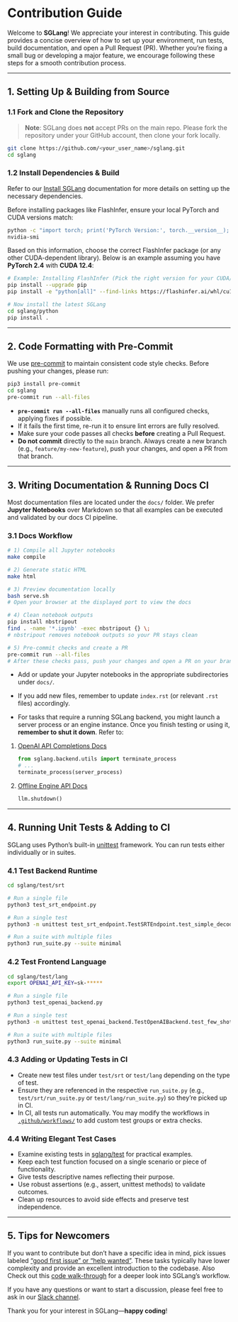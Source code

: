 # Contribution Guide

Welcome to **SGLang**! We appreciate your interest in contributing. This guide provides a concise overview of how to set up your environment, run tests, build documentation, and open a Pull Request (PR). Whether you’re fixing a small bug or developing a major feature, we encourage following these steps for a smooth contribution process.

---

## 1. Setting Up & Building from Source

### 1.1 Fork and Clone the Repository

> **Note**: SGLang does **not** accept PRs on the main repo. Please fork the repository under your GitHub account, then clone your fork locally.

```bash
git clone https://github.com/<your_user_name>/sglang.git
cd sglang
```

### 1.2 Install Dependencies & Build

Refer to our [Install SGLang](https://sgl-project.github.io/start/install.html) documentation for more details on setting up the necessary dependencies.

Before installing packages like FlashInfer, ensure your local PyTorch and CUDA versions match:

```bash
python -c "import torch; print('PyTorch Version:', torch.__version__); print('CUDA Version:', torch.version.cuda)"
nvidia-smi
```

Based on this information, choose the correct FlashInfer package (or any other CUDA-dependent library).
Below is an example assuming you have **PyTorch 2.4** with **CUDA 12.4**:

```bash
# Example: Installing FlashInfer (Pick the right version for your CUDA/PyTorch)
pip install --upgrade pip
pip install -e "python[all]" --find-links https://flashinfer.ai/whl/cu124/torch2.4/flashinfer/

# Now install the latest SGLang
cd sglang/python
pip install .
```
---

## 2. Code Formatting with Pre-Commit

We use [pre-commit](https://pre-commit.com/) to maintain consistent code style checks. Before pushing your changes, please run:

```bash
pip3 install pre-commit
cd sglang
pre-commit run --all-files
```

- **`pre-commit run --all-files`** manually runs all configured checks, applying fixes if possible.
- If it fails the first time, re-run it to ensure lint errors are fully resolved.
- Make sure your code passes all checks **before** creating a Pull Request.
- **Do not commit** directly to the `main` branch. Always create a new branch (e.g., `feature/my-new-feature`), push your changes, and open a PR from that branch.

---

## 3. Writing Documentation & Running Docs CI

Most documentation files are located under the `docs/` folder. We prefer **Jupyter Notebooks** over Markdown so that all examples can be executed and validated by our docs CI pipeline.

### 3.1 Docs Workflow

```bash
# 1) Compile all Jupyter notebooks
make compile

# 2) Generate static HTML
make html

# 3) Preview documentation locally
bash serve.sh
# Open your browser at the displayed port to view the docs

# 4) Clean notebook outputs
pip install nbstripout
find . -name '*.ipynb' -exec nbstripout {} \;
# nbstripout removes notebook outputs so your PR stays clean

# 5) Pre-commit checks and create a PR
pre-commit run --all-files
# After these checks pass, push your changes and open a PR on your branch
```

- Add or update your Jupyter notebooks in the appropriate subdirectories under `docs/`.
- If you add new files, remember to update `index.rst` (or relevant `.rst` files) accordingly.

- For tasks that require a running SGLang backend, you might launch a server process or an engine instance. Once you finish testing or using it, **remember to shut it down**. Refer to:

1. [OpenAI API Completions Docs](https://sgl-project.github.io/backend/openai_api_completions.html)
     ```python
     from sglang.backend.utils import terminate_process
     # ...
     terminate_process(server_process)
     ```

2. [Offline Engine API Docs](https://sgl-project.github.io/backend/offline_engine_api.html)
     ```python
     llm.shutdown()
     ```


---

## 4. Running Unit Tests & Adding to CI

SGLang uses Python’s built-in [unittest](https://docs.python.org/3/library/unittest.html) framework. You can run tests either individually or in suites.

### 4.1 Test Backend Runtime

```bash
cd sglang/test/srt

# Run a single file
python3 test_srt_endpoint.py

# Run a single test
python3 -m unittest test_srt_endpoint.TestSRTEndpoint.test_simple_decode

# Run a suite with multiple files
python3 run_suite.py --suite minimal
```

### 4.2 Test Frontend Language

```bash
cd sglang/test/lang
export OPENAI_API_KEY=sk-*****

# Run a single file
python3 test_openai_backend.py

# Run a single test
python3 -m unittest test_openai_backend.TestOpenAIBackend.test_few_shot_qa

# Run a suite with multiple files
python3 run_suite.py --suite minimal
```

### 4.3 Adding or Updating Tests in CI

- Create new test files under `test/srt` or `test/lang` depending on the type of test.
- Ensure they are referenced in the respective `run_suite.py` (e.g., `test/srt/run_suite.py` or `test/lang/run_suite.py`) so they’re picked up in CI.
- In CI, all tests run automatically. You may modify the workflows in [`.github/workflows/`](https://github.com/sgl-project/sglang/tree/main/.github/workflows) to add custom test groups or extra checks.

### 4.4 Writing Elegant Test Cases

- Examine existing tests in [sglang/test](https://github.com/sgl-project/sglang/tree/main/test) for practical examples.
- Keep each test function focused on a single scenario or piece of functionality.
- Give tests descriptive names reflecting their purpose.
- Use robust assertions (e.g., assert, unittest methods) to validate outcomes.
- Clean up resources to avoid side effects and preserve test independence.

---


## 5. Tips for Newcomers

If you want to contribute but don’t have a specific idea in mind, pick issues labeled [“good first issue” or “help wanted”](https://github.com/sgl-project/sglang/issues?q=is%3Aissue+label%3A%22good+first+issue%22%2C%22help+wanted%22). These tasks typically have lower complexity and provide an excellent introduction to the codebase. Also Check out this [code walk-through](https://github.com/zhaochenyang20/Awesome-ML-SYS-Tutorial/tree/main/sglang/code-walk-through) for a deeper look into SGLang’s workflow.

If you have any questions or want to start a discussion, please feel free to ask in our [Slack channel](https://join.slack.com/t/sgl-fru7574/shared_invite/zt-2um0ad92q-LkU19KQTxCGzlCgRiOiQEw).

Thank you for your interest in SGLang—**happy coding**!

